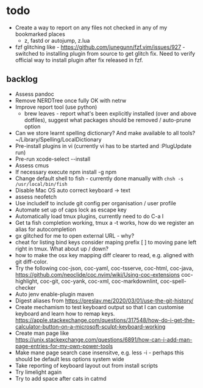 # todo

* Create a way to report on any files not checked in any of my bookmarked places
  * z, fastd or autojump, z.lua
* fzf glitching like - https://github.com/junegunn/fzf.vim/issues/927 - switched
    to installing plugin from source to get glitch fix. Need to verify official
    way to install plugin after fix released in fzf.

## backlog

* Assess pandoc
* Remove NERDTree once fully OK with netrw
* Improve report tool (use python)
  * brew leaves - report what's been explicitly installed (over and above
    dotfiles), suggest what packages should be removed / auto-prune option
* Can we store learnt spelling dictionary? And make available to all tools?
    ~/Library/Spelling/LocalDictionary
* Pre-install plugins in vi (currently vi has to be started and :PlugUpdate run)
* Pre-run xcode-select --install
* Assess cmus
* If necessary execute npm install -g npm
* Change default shell to fish - currently done manually with
    `chsh -s /usr/local/bin/fish`
* Disable Mac OS auto correct keyboard -> text
* assess neofetch
* Use includeIf to include git config per organisation / user profile
* Automate set up of caps lock as escape key
* Automatically load tmux plugins, currently need to do C-a I
* Get ta fish completion working, tmux a -t works, how do we register an alias
    for autocompletion
* gx glitched for me to open external URL - why?
* cheat for listing bind keys consider maping prefix [ ] to
    moving pane left right in tmux.  What about up / down?
* how to make the osx key mapping diff clearer to read, e.g. aligned with git
    diff-color.
* Try the following coc-json, coc-yaml, coc-tsserve, coc-html, coc-java,
    https://github.com/neoclide/coc.nvim/wiki/Using-coc-extensions
    coc-highlight,
    coc-git, coc-yank, coc-xml, coc-markdownlint, coc-spell-checker
* Auto jenv enable-plugin maven
* Digest aliases from https://preslav.me/2020/03/01/use-the-git-history/
* Create mechamism to test keyboard output so that I can customise keyboard and
    learn how to remap keys.
    https://apple.stackexchange.com/questions/317548/how-do-i-get-the-calculator-button-on-a-microsoft-sculpt-keyboard-working
* Create man page like https://unix.stackexchange.com/questions/6891/how-can-i-add-man-page-entries-for-my-own-power-tools
* Make mane page search case insensitve, e.g. less -i - perhaps this should be
    default less options system wide
* Take reporting of keyboard layout out from install scripts
* Try limelight again
* Try to add space after cats in catmd
